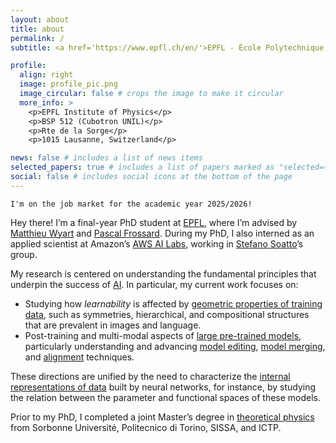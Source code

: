 ```yaml
---
layout: about
title: about
permalink: /
subtitle: <a href='https://www.epfl.ch/en/'>EPFL - École Polytechnique Fédérale de Lausanne</a>

profile:
  align: right
  image: profile_pic.png
  image_circular: false # crops the image to make it circular
  more_info: >
    <p>EPFL Institute of Physics</p>
    <p>BSP 512 (Cubotron UNIL)</p>
    <p>Rte de la Sorge</p>
    <p>1015 Lausanne, Switzerland</p>

news: false # includes a list of news items
selected_papers: true # includes a list of papers marked as "selected={true}"
social: false # includes social icons at the bottom of the page
---
```


`I'm on the job market for the academic year 2025/2026!`

Hey there! I’m a final-year PhD student at [EPFL](https://www.epfl.ch/en/), where I’m advised by [Matthieu Wyart](https://physics-astronomy.jhu.edu/directory/matthieu-wyart/) and [Pascal Frossard](https://www.epfl.ch/labs/lts4/people/people-current/frossard/). During my PhD, I also interned as an applied scientist at Amazon’s [AWS AI Labs](https://aws.amazon.com/), working in [Stefano Soatto](https://www.amazon.science/author/stefano-soatto)’s group.

My research is centered on understanding the fundamental principles that underpin the success of [AI](#). In particular, my current work focuses on:

- Studying how *learnability* is affected by [geometric properties of training data](#), such as symmetries, hierarchical, and compositional structures that are prevalent in images and language.
- Post-training and multi-modal aspects of [large pre-trained models](#), particularly understanding and advancing [model editing](#), [model merging](#), and [alignment](#) techniques.

These directions are unified by the need to characterize the [internal representations of data](#) built by neural networks, for instance, by studying the relation between the parameter and functional spaces of these models.

Prior to my PhD, I completed a joint Master’s degree in [theoretical physics](#) from Sorbonne Université, Politecnico di Torino, SISSA, and ICTP.
